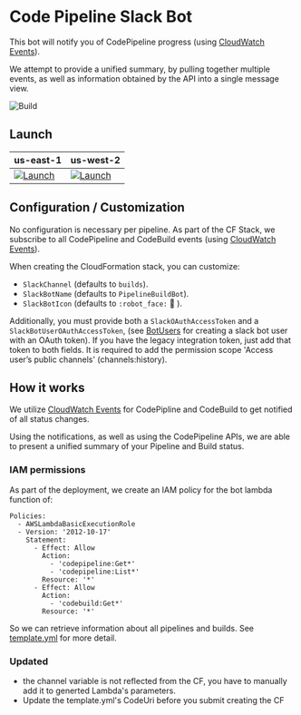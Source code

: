 Code Pipeline Slack Bot
=======================

This bot will notify you of CodePipeline progress (using [CloudWatch Events](https://docs.aws.amazon.com/AmazonCloudWatch/latest/events/WhatIsCloudWatchEvents.html)).

We attempt to provide a unified summary, by pulling together multiple events, as well as information obtained by the API into a single message view.

![Build](build.gif)


## Launch

| us-east-1 | us-west-2 |
| --------- | --------- |
| [![Launch](https://s3.amazonaws.com/cloudformation-examples/cloudformation-launch-stack.png)](https://console.aws.amazon.com/cloudformation/home?region=us-east-1#/stacks/new?stackName=CodePipelineSlackNotifier&templateURL=https://s3.amazonaws.com/code-pipeline-slack-us-east-1/template.yml) | [![Launch](https://s3.amazonaws.com/cloudformation-examples/cloudformation-launch-stack.png)](https://console.aws.amazon.com/cloudformation/home?region=us-west-2#/stacks/new?stackName=CodePipelineSlackNotifier&templateURL=https://s3-us-west-2.amazonaws.com/code-pipeline-slack-us-west-2/template.yml) |


## Configuration / Customization

No configuration is necessary per pipeline.  As part of the CF Stack, we subscribe to all CodePipeline and CodeBuild events (using [CloudWatch Events](https://docs.aws.amazon.com/AmazonCloudWatch/latest/events/WhatIsCloudWatchEvents.html)).

When creating the CloudFormation stack, you can customize:

- `SlackChannel` (defaults to `builds`).
- `SlackBotName` (defaults to `PipelineBuildBot`).
- `SlackBotIcon` (defaults to `:robot_face:` 🤖 ).

Additionally, you must provide both a `SlackOAuthAccessToken` and a `SlackBotUserOAuthAccessToken`, (see [BotUsers](https://api.slack.com/bot-users) for creating a slack bot user with an OAuth token). If you have the legacy integration token, just add that token to both fields. It is required to add the permission scope 'Access user’s public channels' (channels:history).

## How it works

We utilize [CloudWatch Events](https://docs.aws.amazon.com/AmazonCloudWatch/latest/events/WhatIsCloudWatchEvents.html) for CodePipline and CodeBuild to get notified of all status changes.

Using the notifications, as well as using the CodePipeline APIs, we are able to present a unified summary of your Pipeline and Build status.


### IAM permissions

As part of the deployment, we create an IAM policy for the bot lambda function of:

```
Policies:
  - AWSLambdaBasicExecutionRole
  - Version: '2012-10-17'
    Statement:
      - Effect: Allow
        Action:
          - 'codepipeline:Get*'
          - 'codepipeline:List*'
        Resource: '*'
      - Effect: Allow
        Action:
          - 'codebuild:Get*'
        Resource: '*'
```

So we can retrieve information about all pipelines and builds.  See [template.yml](https://github.com/ogrodnek/code-pipeline-slack/blob/master/template.yml) for more detail.

### Updated
- the channel variable is not reflected from the CF, you have to manually add it to generted Lambda's parameters.
- Update the template.yml's CodeUri before you submit creating the CF
